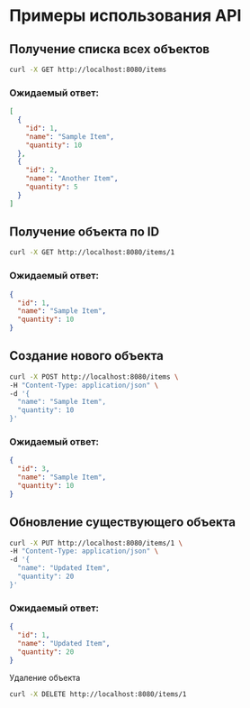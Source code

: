 # Примеры использования API
## Получение списка всех объектов
```sh
curl -X GET http://localhost:8080/items
```
### Ожидаемый ответ:
```json
[
  {
    "id": 1,
    "name": "Sample Item",
    "quantity": 10
  },
  {
    "id": 2,
    "name": "Another Item",
    "quantity": 5
  }
]
```
## Получение объекта по ID
```sh
curl -X GET http://localhost:8080/items/1
```
### Ожидаемый ответ:
```json
{
  "id": 1,
  "name": "Sample Item",
  "quantity": 10
}
```
## Создание нового объекта
```sh
curl -X POST http://localhost:8080/items \
-H "Content-Type: application/json" \
-d '{
  "name": "Sample Item",
  "quantity": 10
}'
```
### Ожидаемый ответ:

```json
{
  "id": 3,
  "name": "Sample Item",
  "quantity": 10
}
```
## Обновление существующего объекта
```sh
curl -X PUT http://localhost:8080/items/1 \
-H "Content-Type: application/json" \
-d '{
  "name": "Updated Item",
  "quantity": 20
}'
```
### Ожидаемый ответ:
```json
{
  "id": 1,
  "name": "Updated Item",
  "quantity": 20
}
```
Удаление объекта
```sh
curl -X DELETE http://localhost:8080/items/1
```
